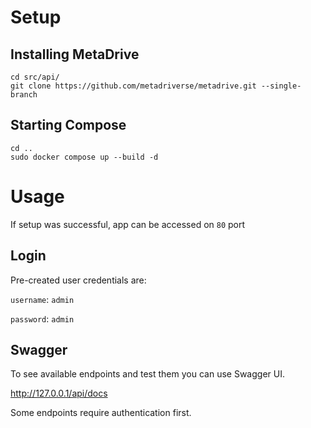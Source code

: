 # Setup

## Installing MetaDrive

```shell
cd src/api/
git clone https://github.com/metadriverse/metadrive.git --single-branch
```

## Starting Compose

```shell
cd ..
sudo docker compose up --build -d
```


# Usage

If setup was successful, app can be accessed on `80` port

## Login

Pre-created user credentials are:

`username`: `admin`

`password`: `admin`

## Swagger

To see available endpoints and test them you can use Swagger UI.

http://127.0.0.1/api/docs

Some endpoints require authentication first.


